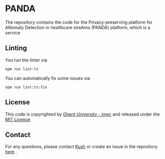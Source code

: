 # PANDA

The repository contains the code for the Privacy-preserving platform for ANomaly Detection in healthcare streAms (PANDA) platform, which is a service 


## Linting

You run the linter via 
```shell
npm run lint:ts
```

You can automatically fix some issues via
```shell
npm run lint:ts:fix
```

## License

This code is copyrighted by [Ghent University - imec](https://www.ugent.be/ea/idlab/en) and released under the [MIT Licence](./LICENCE) 

## Contact

For any questions, please contact [Kush](mailto:kushagrasingh.bisen@ugent.be) or create an issue in the repository [here](https://github.com/SolidLabResearch/privacy-dashboard-stream/issues) .
